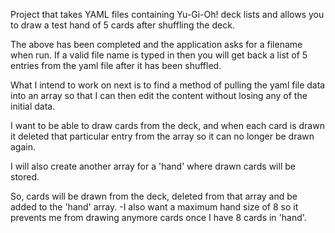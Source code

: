 Project that takes YAML files containing Yu-Gi-Oh! deck lists and allows you to draw a test hand of 5 cards after shuffling the deck.

The above has been completed and the application asks for a filename when run. If a valid file name is typed in then you will get back a list of 5 entries from the yaml file after it has been shuffled.

What I intend to work on next is to find a method of pulling the yaml file data into an array so that I can then edit the content without losing any of the initial data.

I want to be able to draw cards from the deck, and when each card is drawn it deleted that particular entry from the array so it can no longer be drawn again.

I will also create another array for a 'hand' where drawn cards will be stored.

So, cards will be drawn from the deck, deleted from that array and be added to the 'hand' array.
-I also want a maximum hand size of 8 so it prevents me from drawing anymore cards once I have 8 cards in 'hand'.